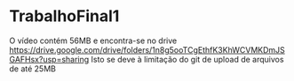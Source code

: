 # TrabalhoFinal1

O vídeo contém 56MB e encontra-se no drive https://drive.google.com/drive/folders/1n8g5ooTCgEthfK3KhWCVMKDmJSGAFHsx?usp=sharing
Isto se deve à limitação do git de upload de arquivos de até 25MB
